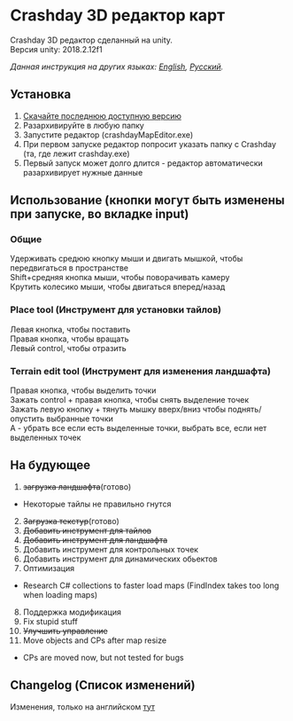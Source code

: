 # Crashday 3D редактор карт
Crashday 3D редактор сделанный на unity.  
Версия unity: 2018.2.12f1

*Данная инструкция на других языках: [English](README.md), [Русский](README.ru.md).* 

## Установка
1. [Скачайте последнюю доступную версию](https://github.com/wurunduk/crashday-map-editor/releases)
2. Разархивируйте в любую папку
3. Запустите редактор (crashdayMapEditor.exe)
4. При первом запуске редактор попросит указать папку с Crashday (та, где лежит crashday.exe)
5. Первый запуск может долго длится - редактор автоматически разархивирует нужные данные

## Использование (кнопки могут быть изменены при запуске, во вкладке input)
### Общие
Удерживать средюю кнопку мыши и двигать мышкой, чтобы передвигаться в пространстве  
Shift+средняя кнопка мыши, чтобы поворачивать камеру  
Крутить колесико мыши, чтобы двигаться вперед/назад  
### Place tool (Инструмент для установки тайлов)
Левая кнопка, чтобы поставить  
Правая кнопка, чтобы вращать  
Левый control, чтобы отразить  
### Terrain edit tool (Инструмент для изменения ландшафта)
Правая кнопка, чтобы выделить точки  
Зажать control + правая кнопка, чтобы снять выделение точек  
Зажать левую кнопку + тянуть мышку вверх/вниз чтобы поднять/опустить выбранные точки  
A - убрать все если есть выделенные точки, выбрать все, если нет выделенных точек  

## На будующее
1. ~~загрузка ландшафта~~(готово)
 * Некоторые тайлы не правильно гнутся
2. ~~Загрузка текстур~~(готово)
3. ~~Добавить инструмент для тайлов~~
4. ~~Добавить инструмент для ландшафта~~
5. Добавить инструмент для контрольных точек
6. Добавить инструмент для динамических обьектов
7. Оптимизация
 * Research C# collections to faster load maps (FindIndex takes too long when loading maps)
8. Поддержка модификация
9. Fix stupid stuff
10. ~~Улучшить управление~~
11. Move objects and CPs after map resize
 * CPs are moved now, but not tested for bugs

 ## Changelog (Список изменений)
 Изменения, только на английском [тут](https://github.com/wurunduk/crashday-map-editor/blob/master/CHANGELOG.md)



